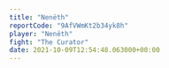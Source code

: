 ```yaml
---
title: "Nenëth"
reportCode: "9AfVWmKt2b34yk8h"
player: "Nenëth"
fight: "The Curator"
date: 2021-10-09T12:54:48.063000+00:00
---
```

